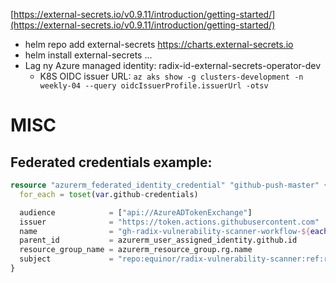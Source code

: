
[https://external-secrets.io/v0.9.11/introduction/getting-started/](https://external-secrets.io/v0.9.11/introduction/getting-started/)

- helm repo add external-secrets https://charts.external-secrets.io
- helm install external-secrets ...
- Lag ny Azure managed identity: radix-id-external-secrets-operator-dev
    - K8S OIDC issuer URL: `az aks show -g clusters-development -n weekly-04 --query oidcIssuerProfile.issuerUrl -otsv`






# MISC

## Federated credentials example:

```terraform
resource "azurerm_federated_identity_credential" "github-push-master" {
  for_each = toset(var.github-credentials)

  audience            = ["api://AzureADTokenExchange"]
  issuer              = "https://token.actions.githubusercontent.com"
  name                = "gh-radix-vulnerability-scanner-workflow-${each.key}"
  parent_id           = azurerm_user_assigned_identity.github.id
  resource_group_name = azurerm_resource_group.rg.name
  subject             = "repo:equinor/radix-vulnerability-scanner:ref:refs/heads/${each.key}"
}

```
